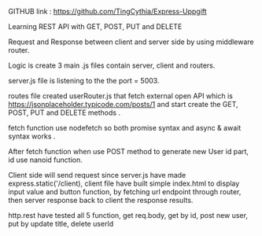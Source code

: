 GITHUB link : https://github.com/TingCythia/Express-Uppgift

Learning REST API with GET, POST, PUT and DELETE

Request and Response between client and server side by using middleware router. 

Logic is create 3 main .js files contain server, client and routers.

server.js file is listening to the the port = 5003.

routes file created userRouter.js that fetch external open API which is https://jsonplaceholder.typicode.com/posts/1 and start create the GET, POST, PUT and DELETE methods . 

fetch function use nodefetch so both promise syntax and async & await syntax works . 

After fetch function when use POST method to generate new User id part, id use nanoid function. 

Client side will send request since server.js have made express.static('/client), client file have built simple index.html to display input value and button function, by fetching url endpoint through router, then server response back to client the response results. 

http.rest have tested all 5 function, get req.body, get by id, post new user, put by update title, delete userId 
